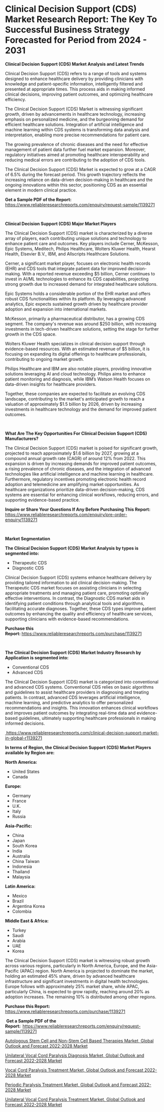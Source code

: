 <p><h1>Clinical Decision Support (CDS) Market Research Report: The Key To Successful Business Strategy Forecasted for Period from 2024 - 2031</h1></p><p><strong>Clinical Decision Support (CDS) Market Analysis and Latest Trends</strong></p>
<p><p>Clinical Decision Support (CDS) refers to a range of tools and systems designed to enhance healthcare delivery by providing clinicians with knowledge and patient-specific information, intelligently filtered and presented at appropriate times. This process aids in making informed clinical decisions, improving patient outcomes, and optimizing healthcare efficiency.</p><p>The Clinical Decision Support (CDS) Market is witnessing significant growth, driven by advancements in healthcare technology, increasing emphasis on personalized medicine, and the burgeoning demand for efficient healthcare solutions. Integration of artificial intelligence and machine learning within CDS systems is transforming data analysis and interpretation, enabling more precise recommendations for patient care.</p><p>The growing prevalence of chronic diseases and the need for effective management of patient data further fuel market expansion. Moreover, regulatory initiatives aimed at promoting healthcare interoperability and reducing medical errors are contributing to the adoption of CDS tools.</p><p>The Clinical Decision Support (CDS) Market is expected to grow at a CAGR of 6.5% during the forecast period. This growth trajectory reflects the increasing reliance on data-driven decision-making in healthcare and the ongoing innovations within this sector, positioning CDS as an essential element in modern clinical practice.</p></p>
<p><strong>Get a Sample PDF of the Report:&nbsp;</strong> <a href="https://www.reliableresearchreports.com/enquiry/request-sample/1139271?utm_campaign=1333&utm_medium=2&utm_source=Github&utm_content=ia&utm_term=14102024&utm_id=clinical-decision-support-cds">https://www.reliableresearchreports.com/enquiry/request-sample/1139271</a></p>
<p>&nbsp;</p>
<p><strong>Clinical Decision Support (CDS) Major Market Players</strong></p>
<p><p>The Clinical Decision Support (CDS) market is characterized by a diverse array of players, each contributing unique solutions and technology to enhance patient care and outcomes. Key players include Cerner, McKesson, Epic Systems, Meditech, Philips Healthcare, Wolters Kluwer Health, Hearst Health, Elsevier B.V., IBM, and Allscripts Healthcare Solutions.</p><p>Cerner, a significant market player, focuses on electronic health records (EHR) and CDS tools that integrate patient data for improved decision-making. With a reported revenue exceeding $5 billion, Cerner continues to invest in AI/ML technologies to enhance its CDS capabilities, projecting strong growth due to increased demand for integrated healthcare solutions.</p><p>Epic Systems holds a considerable portion of the EHR market and offers robust CDS functionalities within its platform. By leveraging advanced analytics, Epic expects sustained growth driven by healthcare provider adoption and expansion into international markets. </p><p>McKesson, primarily a pharmaceutical distributor, has a growing CDS segment. The company's revenue was around $250 billion, with increasing investments in tech-driven healthcare solutions, setting the stage for further growth in the CDS space.</p><p>Wolters Kluwer Health specializes in clinical decision support through evidence-based resources. With an estimated revenue of $5 billion, it is focusing on expanding its digital offerings to healthcare professionals, contributing to ongoing market growth.</p><p>Philips Healthcare and IBM are also notable players, providing innovative solutions leveraging AI and cloud technology. Philips aims to enhance patient monitoring and diagnosis, while IBM’s Watson Health focuses on data-driven insights for healthcare providers.</p><p>Together, these companies are expected to facilitate an evolving CDS landscape, contributing to the market's anticipated growth to reach a valuation of approximately $1.5 billion by 2026, driven by increasing investments in healthcare technology and the demand for improved patient outcomes.</p></p>
<p>&nbsp;</p>
<p><strong>What Are The Key Opportunities For Clinical Decision Support (CDS) Manufacturers?</strong></p>
<p><p>The Clinical Decision Support (CDS) market is poised for significant growth, projected to reach approximately $1.6 billion by 2027, growing at a compound annual growth rate (CAGR) of around 12% from 2022. This expansion is driven by increasing demands for improved patient outcomes, a rising prevalence of chronic diseases, and the integration of advanced technologies like artificial intelligence and machine learning in healthcare. Furthermore, regulatory incentives promoting electronic health record adoption and telemedicine are amplifying market opportunities. As healthcare organizations prioritize data-driven decision-making, CDS systems are essential for enhancing clinical workflows, reducing errors, and supporting evidence-based practice.</p></p>
<p><strong>Inquire or Share Your Questions If Any Before Purchasing This Report:</strong> <a href="https://www.reliableresearchreports.com/enquiry/pre-order-enquiry/1139271?utm_campaign=1333&utm_medium=2&utm_source=Github&utm_content=ia&utm_term=14102024&utm_id=clinical-decision-support-cds">https://www.reliableresearchreports.com/enquiry/pre-order-enquiry/1139271</a></p>
<p>&nbsp;</p>
<p><strong>Market Segmentation</strong></p>
<p><strong>The Clinical Decision Support (CDS) Market Analysis by types is segmented into:</strong></p>
<p><ul><li>Therapeutic CDS</li><li>Diagnostic CDS</li></ul></p>
<p><p>Clinical Decision Support (CDS) systems enhance healthcare delivery by providing tailored information to aid clinical decision-making. The Therapeutic CDS market focuses on assisting clinicians in selecting appropriate treatments and managing patient care, promoting optimally effective interventions. In contrast, the Diagnostic CDS market aids in identifying patient conditions through analytical tools and algorithms, facilitating accurate diagnoses. Together, these CDS types improve patient outcomes by enhancing the quality and efficiency of healthcare services, supporting clinicians with evidence-based recommendations.</p></p>
<p><strong>Purchase this Report:&nbsp;</strong><a href="https://www.reliableresearchreports.com/purchase/1139271?utm_campaign=1333&utm_medium=2&utm_source=Github&utm_content=ia&utm_term=14102024&utm_id=clinical-decision-support-cds">https://www.reliableresearchreports.com/purchase/1139271</a></p>
<p>&nbsp;</p>
<p><strong>The Clinical Decision Support (CDS) Market Industry Research by Application is segmented into:</strong></p>
<p><ul><li>Conventional CDS</li><li>Advanced CDS</li></ul></p>
<p><p>The Clinical Decision Support (CDS) market is categorized into conventional and advanced CDS systems. Conventional CDS relies on basic algorithms and guidelines to assist healthcare providers in diagnosing and treating patients. In contrast, advanced CDS leverages artificial intelligence, machine learning, and predictive analytics to offer personalized recommendations and insights. This innovation enhances clinical workflows and improves patient outcomes by integrating real-time data and evidence-based guidelines, ultimately supporting healthcare professionals in making informed decisions.</p></p>
<p><a href="https://www.reliableresearchreports.com/clinical-decision-support-market-in-global-r1139271?utm_campaign=1333&utm_medium=2&utm_source=Github&utm_content=ia&utm_term=14102024&utm_id=clinical-decision-support-cds">&nbsp;https://www.reliableresearchreports.com/clinical-decision-support-market-in-global-r1139271</a></p>
<p><strong>In terms of Region, the Clinical Decision Support (CDS) Market Players available by Region are:</strong></p>
<p>
    <p> <strong> North America: </strong>
        <ul>
            <li>United States</li>
            <li>Canada</li>
        </ul>
        </p> 
    <p> <strong> Europe: </strong>
        <ul>
            <li>Germany</li>
            <li>France</li>
            <li>U.K.</li>
            <li>Italy</li>
            <li>Russia</li>
        </ul>
        </p> 
    <p> <strong> Asia-Pacific: </strong>
        <ul>
            <li>China</li>
            <li>Japan</li>
            <li>South Korea</li>
            <li>India</li>
            <li>Australia</li>
            <li>China Taiwan</li>
            <li>Indonesia</li>
            <li>Thailand</li>
            <li>Malaysia</li>
        </ul>
        </p> 
    <p> <strong> Latin America: </strong>
        <ul>
            <li>Mexico</li>
            <li>Brazil</li>
            <li>Argentina Korea</li>
            <li>Colombia</li>
        </ul>
        </p> 
    <p> <strong> Middle East & Africa: </strong>
        <ul>
            <li>Turkey</li>
            <li>Saudi</li>
            <li>Arabia</li>
            <li>UAE</li>
            <li>Korea</li>
        </ul>
    </p>
    </p>
<p><p>The Clinical Decision Support (CDS) market is witnessing robust growth across various regions, particularly in North America, Europe, and the Asia-Pacific (APAC) region. North America is projected to dominate the market, holding an estimated 45% share, driven by advanced healthcare infrastructure and significant investments in digital health technologies. Europe follows with approximately 25% market share, while APAC, particularly China, is expected to grow rapidly, reaching around 20% as adoption increases. The remaining 10% is distributed among other regions.</p></p>
<p><strong>Purchase this Report: </strong><a href="https://www.reliableresearchreports.com/purchase/1139271?utm_campaign=1333&utm_medium=2&utm_source=Github&utm_content=ia&utm_term=14102024&utm_id=clinical-decision-support-cds">https://www.reliableresearchreports.com/purchase/1139271</a></p>
<p>&nbsp;<strong>Get a Sample PDF of the Report:&nbsp;&nbsp;</strong><a href="https://www.reliableresearchreports.com/enquiry/request-sample/1139271?utm_campaign=1333&utm_medium=2&utm_source=Github&utm_content=ia&utm_term=14102024&utm_id=clinical-decision-support-cds">https://www.reliableresearchreports.com/enquiry/request-sample/1139271</a></p>
<p><strong></strong></p>
<p><p><a href="https://www.linkedin.com/pulse/in-depth-analysis-global-autologous-stem-cell-non-stem-based-therapies-4rnse?utm_campaign=1333&utm_medium=2&utm_source=Github&utm_content=ia&utm_term=14102024&utm_id=clinical-decision-support-cds">Autologous Stem Cell and Non-Stem Cell Based Therapies Market, Global Outlook and Forecast 2022-2028 Market</a></p><p><a href="https://www.linkedin.com/pulse/top-trends-transforming-unilateral-vocal-cord-paralysis-diagnosis-y1x5f?utm_campaign=1333&utm_medium=2&utm_source=Github&utm_content=ia&utm_term=14102024&utm_id=clinical-decision-support-cds">Unilateral Vocal Cord Paralysis Diagnosis Market, Global Outlook and Forecast 2022-2028 Market</a></p><p><a href="https://www.linkedin.com/pulse/global-vocal-cord-paralysis-treatment-market-outlook-forecast-2022-2028-wt4bf?utm_campaign=1333&utm_medium=2&utm_source=Github&utm_content=ia&utm_term=14102024&utm_id=clinical-decision-support-cds">Vocal Cord Paralysis Treatment Market, Global Outlook and Forecast 2022-2028 Market</a></p><p><a href="https://www.linkedin.com/pulse/exploring-periodic-paralysis-treatment-market-global-outlook-if0hf?utm_campaign=1333&utm_medium=2&utm_source=Github&utm_content=ia&utm_term=14102024&utm_id=clinical-decision-support-cds">Periodic Paralysis Treatment Market, Global Outlook and Forecast 2022-2028 Market</a></p><p><a href="https://www.linkedin.com/pulse/navigating-global-unilateral-vocal-cord-paralysis-treatment-market-mefpf?utm_campaign=1333&utm_medium=2&utm_source=Github&utm_content=ia&utm_term=14102024&utm_id=clinical-decision-support-cds">Unilateral Vocal Cord Paralysis Treatment Market, Global Outlook and Forecast 2022-2028 Market</a></p></p>
